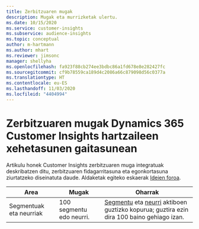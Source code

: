 ```yaml
---
title: Zerbitzuaren mugak
description: Mugak eta murrizketak ulertu.
ms.date: 10/15/2020
ms.service: customer-insights
ms.subservice: audience-insights
ms.topic: conceptual
author: m-hartmann
ms.author: mhart
ms.reviewer: jimsonc
manager: shellyha
ms.openlocfilehash: fa923f88cb274ee3bdbc86a1fd678e8e282427fc
ms.sourcegitcommit: cf9b78559ca189d4c2086a66c879098d56c0377a
ms.translationtype: HT
ms.contentlocale: eu-ES
ms.lasthandoff: 11/03/2020
ms.locfileid: "4404994"
---
```

# <a name="service-limits-in-dynamics-365-customer-insights-audience-insights-capability"></a>Zerbitzuaren mugak Dynamics 365 Customer Insights hartzaileen xehetasunen gaitasunean

Artikulu honek Customer Insights zerbitzuaren muga integratuak deskribatzen ditu, zerbitzuaren fidagarritasuna eta egonkortasuna ziurtatzeko diseinatuta daude. Aldaketak egiteko eskaerak [Ideien foroa](https://go.microsoft.com/fwlink/?linkid=2074172). 
 
| Area  | Mugak  | Oharrak |
|-------------|---------------------------------------------------------------------|---------------------------------------------------------------------|
| Segmentuak eta neurriak | 100 segmentu edo neurri. | [Segmentu](segments.md) eta [neurri](measures.md) aktiboen guztizko kopurua; guztira ezin dira 100 baino gehiago izan.  |
